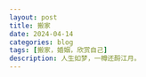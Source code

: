 ```yaml
---
layout: post
title: 搬家
date: 2024-04-14
categories: blog
tags: [搬家，婚姻，欣赏自己]
description: 人生如梦，一樽还酹江月。
---
```

